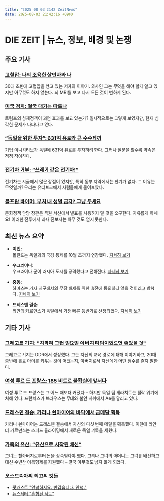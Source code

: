 ```yaml
---
title: "2025 08 03 2142 ZeitNews"
date: 2025-08-03 21:42:16 +0900
---
```


# DIE ZEIT | 뉴스, 정보, 배경 및 논쟁 

## 주요 기사 

### [고혈압: 나의 조용한 살인자와 나](https://www.zeit.de/gesundheit/2025-07/bluthochdruck-erkrankung-praevention-herzinfarkt-schlaganfall-salz)
30대 초반에 고혈압을 안고 있는 저자의 이야기. 의사인 그는 무엇을 해야 할지 알고 있지만 아무것도 하지 않는다. 뇌 MRI를 보고 나서 모든 것이 변하게 된다. 

### [미국 경제: 결국 대가는 따르나](https://www.zeit.de/wirtschaft/2025-07/usa-wirtschaft-zollpolitik-donald-trump-oekonomie)
트럼프의 경제정책이 과연 효과를 보고 있는가? 일시적으로는 그렇게 보였지만, 현재 심각한 문제가 나타나고 있다. 

### [“독일을 위한 투자”: 631억 유로와 큰 수수께끼](https://www.zeit.de/2025/32/made-for-germany-investition-unternehmen-friedrich-merz-bundesregierung)
기업 이니셔티브가 독일에 631억 유로를 투자하려 한다. 그러나 질문을 할수록 약속은 점점 작아진다. 

### [전기차 거부: “쓰레기 같은 전기차!”](https://www.zeit.de/mobilitaet/2025-07/ablehnung-elektroautos-unbeliebt-osten-vorurteile-land)
전기차는 시골에서 많은 장점이 있지만, 특히 동부 지역에서는 인기가 없다. 그 이유는 무엇일까? 우리는 유터보크에서 사람들에게 물어보았다. 

### [볼프람 바이머: 부처 내 성별 금지? 그냥 두세요](https://www.zeit.de/gesellschaft/zeitgeschehen/2025-08/kulturstaatsminister-gendern-verbot-sprache-wolfram-weiner)
문화정책 담당 장관은 직원 서신에서 별표를 사용하지 말 것을 요구한다. 자유롭게 하세요! 이러한 전투에서 좌파 진보자는 아무 것도 얻지 못한다. 

## 최신 뉴스 요약 
- **이민:**  
폴란드는 독일과의 국경 통제를 10월 초까지 연장했다. [자세히 보기](https://www.zeit.de/politik/ausland/2025-08/polen-deutschland-grenze-kontrollen-verlaengerung-oktober)

- **우크라이나:**  
우크라이나 군이 러시아 도시를 공격했다고 전해진다. [자세히 보기](https://www.zeit.de/politik/ausland/ukraine-krieg-news-liveblog) 

- **중동:**  
하마스는 가자 지구에서의 무장 해제를 위한 휴전에 동의하지 않을 것이라고 밝혔다. [자세히 보기](https://www.zeit.de/politik/ausland/2025-08/hamas-gazastreifen-krieg-palaestina-anerkennung-weiterkaempfen)

- **드레스덴 결승:**  
리안더 카르만스가 독일에서 가장 빠른 등반가로 선정되었다. [자세히 보기](https://www.zeit.de/sport/2025-08/finals-dresden-speedklettern-leander-carmanns) 

## 기타 기사 

### [그레고르 기지: "차라리 그런 일요일 아버지 타입이었으면 좋았을 것"](https://www.zeit.de/2025/32/gregor-gysi-alleinerziehender-vater-ausbildung-ddr)
그레고르 기지는 DDR에서 성장했다. 그는 자신의 교육 경로에 대해 이야기하고, 20대 중반에 홀로 아이를 키우는 것이 어땠는지, 아버지로서 자신에게 어떤 점수를 줄지 말한다. 

### [여성 투르 드 프랑스: 185 비트로 불확실에 맞서다](https://www.zeit.de/sport/2025-08/tour-de-france-femmes-franziska-brausse)
여성 투르 드 프랑스는 그 어느 때보다 커졌다 – 하지만 독일 팀 세라치트는 탈락 위기에 처해 있다. 프란치스카 브라우스는 무대와 불안 사이에서 Ae를 달리고 있다. 

### [드레스덴 결승: 카리나 쇤마이어의 바닥에서 금메달 획득](https://www.zeit.de/sport/2025-08/finals-dresden-speedklettern-leander-carmanns)
카리나 쇤마이어는 드레스덴 결승에서 자신의 다섯 번째 메달을 획득했다. 이전에 리안더 카르만스는 스피드 클라이밍에서 새로운 독일 기록을 세웠다. 

### [가족의 유산: “유산으로 시작된 배신”](https://www.zeit.de/arbeit/2025-07/erbe-familie-streit-geld-verrat-gxe)
그녀는 할아버지로부터 돈을 상속받아야 했다. 그러나 그녀의 어머니는 그녀를 배신하고 대신 수년간 이복형제를 지원했다 – 결국 아무것도 남지 않게 되었다. 

### [오스트리아의 최고의 것들](https://www.zeit.de/oesterreich/index)
  
- [팟캐스트 "안녕하세요. 반갑습니다. 안녕."](https://www.zeit.de/serie/servus-gruezi-hallo) 
- [뉴스레터 "혼합된 세트"](https://www.zeit.de/newsletter/gemischter-satz/index)